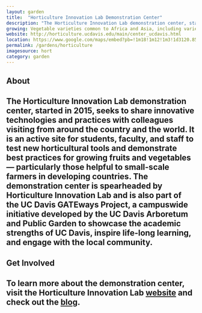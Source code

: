 ```yaml
---
layout: garden
title:  "Horticulture Innovation Lab Demonstration Center"
description: "The Horticulture Innovation Lab demonstration center, started in 2015, seeks to share innovative technologies and practices with colleagues visiting from around the country and the world."
growing: Vegetable varieties common to Africa and Asia, including varieties of amaranth, spider plant, nightshade, nakati, moringa, jutemallow, spinach, pumpkin, cucumber, beans, and more
website: http://horticulture.ucdavis.edu/main/center_ucdavis.html
location: https://www.google.com/maps/embed?pb=!1m18!1m12!1m3!1d3120.8596131562144!2d-121.74941868461072!3d38.5370041757114!2m3!1f0!2f0!3f0!3m2!1i1024!2i768!4f13.1!3m3!1m2!1s0x0%3A0x0!2zMzjCsDMyJzEzLjIiTiAxMjHCsDQ0JzUwLjAiVw!5e0!3m2!1sen!2sus!4v1459360370916
permalink: /gardens/horticulture
imagesource: hort
category: garden
---
```


<h2>About<h2>

The Horticulture Innovation Lab demonstration center, started in 2015, seeks to share innovative technologies and practices with colleagues visiting from around the country and the world. It is an active site for students, faculty, and staff to test new horticultural tools and demonstrate best practices for growing fruits and vegetables — particularly those helpful to small-scale farmers in developing countries. The demonstration center is spearheaded by Horticulture Innovation Lab and is also part of the UC Davis GATEways Project, a campuswide initiative developed by the UC Davis Arboretum and Public Garden to showcase the academic strengths of UC Davis, inspire life-long learning, and engage with the local community.

<h2>Get Involved<h2>

To learn more about the demonstration center, visit the Horticulture Innovation Lab [website](http://horticulture.ucdavis.edu/main/center_ucdavis.html) and check out the [blog](http://blog.horticulture.ucdavis.edu/2015/06/our-newest-center-here-at-uc-davis/).

